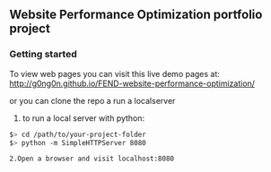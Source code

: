 ## Website Performance Optimization portfolio project

### Getting started
To view web pages you can visit this live demo pages at:
  http://g0ng0n.github.io/FEND-website-performance-optimization/

or you can clone the repo a run a localserver

1. to run a local server with python:

  ```bash
  $> cd /path/to/your-project-folder
  $> python -m SimpleHTTPServer 8080
  ```
  ```
2.Open a browser and visit localhost:8080
